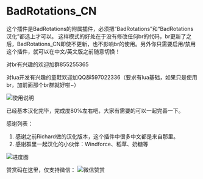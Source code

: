 # BadRotations_CN

这个插件是BadRotations的附属插件，必须把“BadRotations”和“BadRotations汉化”都选上才可以。
这样模式的好处在于没有修改任何br的代码，br更新了之后，BadRotations_CN即使不更新，也不影响br的使用。另外你只需要启用/禁用这个插件，就可以在中文/英文版之前随意切换！

对br有兴趣的欢迎加群855255365

对lua开发有兴趣的童鞋欢迎加QQ群597022336（要求有lua基础，如果只是使用br，加前面那个br群就好啦~）


![使用说明](https://github.com/ybhuxiao/BadRotations_CN/raw/master/media/eg.png)


已经基本汉化完毕，完成度80%左右吧，大家有需要的可以一起完善一下。

感谢列表：
1. 感谢之前Richard做的汉化版本，这个插件中很多中文都是来自那里。
2. 感谢群里一起汉化的小伙伴：Windforce、稻草、奶糖等

![进度图](https://github.com/ybhuxiao/BadRotations_CN/raw/master/media/progress.png)

赞赏码在这里，仅支持微信：
![微信赞赏](https://camo.githubusercontent.com/9837f329a0d3155cd3931d870d78091ef9c9d0b4/687474703a2f2f776f77646174612e746f702f696d672f7765636861742d7a616e2e6a7067)

